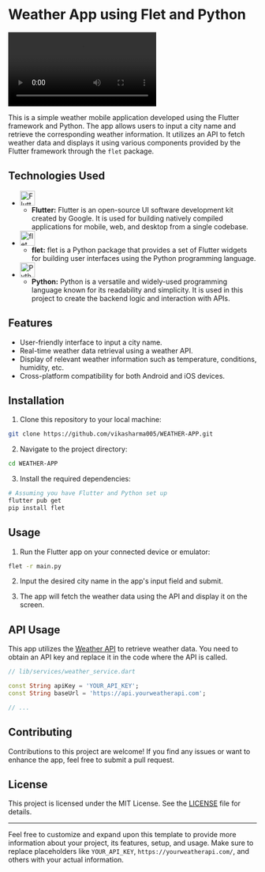 # Weather App using Flet and Python

![Weather App Demo](https://github.com/vikasharma005/WEATHER-APP/raw/main/235207862-0d4444e4-c968-4d80-a777-5d0b4666282d.mp4)

This is a simple weather mobile application developed using the Flutter framework and Python. The app allows users to input a city name and retrieve the corresponding weather information. It utilizes an API to fetch weather data and displays it using various components provided by the Flutter framework through the `flet` package.

## Technologies Used

- <img src="https://upload.wikimedia.org/wikipedia/commons/1/17/Google-flutter-logo.png" alt="Flutter Logo" height="30">
  
  - **Flutter:** Flutter is an open-source UI software development kit created by Google. It is used for building natively compiled applications for mobile, web, and desktop from a single codebase.

- <img src="https://raw.githubusercontent.com/drydart/flet/main/docs/logo.png" alt="flet Logo" height="30">
  
  - **flet:** flet is a Python package that provides a set of Flutter widgets for building user interfaces using the Python programming language.

- <img src="https://upload.wikimedia.org/wikipedia/commons/thumb/0/0a/Python.svg/240px-Python.svg.png" alt="Python Logo" height="30">
  
  - **Python:** Python is a versatile and widely-used programming language known for its readability and simplicity. It is used in this project to create the backend logic and interaction with APIs.

## Features

- User-friendly interface to input a city name.
- Real-time weather data retrieval using a weather API.
- Display of relevant weather information such as temperature, conditions, humidity, etc.
- Cross-platform compatibility for both Android and iOS devices.

## Installation

1. Clone this repository to your local machine:

```bash
git clone https://github.com/vikasharma005/WEATHER-APP.git
```

2. Navigate to the project directory:

```bash
cd WEATHER-APP
```

3. Install the required dependencies:

```bash
# Assuming you have Flutter and Python set up
flutter pub get
pip install flet
```

## Usage

1. Run the Flutter app on your connected device or emulator:

```bash
flet -r main.py
```

2. Input the desired city name in the app's input field and submit.

3. The app will fetch the weather data using the API and display it on the screen.

## API Usage

This app utilizes the [Weather API](https://yourweatherapi.com/) to retrieve weather data. You need to obtain an API key and replace it in the code where the API is called.

```dart
// lib/services/weather_service.dart

const String apiKey = 'YOUR_API_KEY';
const String baseUrl = 'https://api.yourweatherapi.com';

// ...
```

## Contributing

Contributions to this project are welcome! If you find any issues or want to enhance the app, feel free to submit a pull request.

## License

This project is licensed under the MIT License. See the [LICENSE](LICENSE) file for details.

---

Feel free to customize and expand upon this template to provide more information about your project, its features, setup, and usage. Make sure to replace placeholders like `YOUR_API_KEY`, `https://yourweatherapi.com/`, and others with your actual information.
